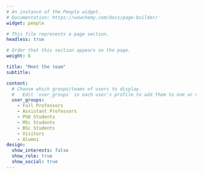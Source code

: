 ```yaml
---
# An instance of the People widget.
# Documentation: https://wowchemy.com/docs/page-builder/
widget: people

# This file represents a page section.
headless: true

# Order that this section appears on the page.
weight: 6

title: "Meet the team"
subtitle: 

content:
  # Choose which groups/teams of users to display.
  #   Edit `user_groups` in each user's profile to add them to one or more of these groups.
  user_groups:
    - Full Professors
    - Assistant Professors
    - PhD Students
    - MSc Students
    - BSc Students
    - Visitors
    - Alumni
design:
  show_interests: false
  show_role: true
  show_social: true
---
```


